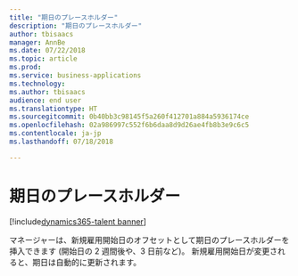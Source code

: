```yaml
---
title: "期日のプレースホルダー"
description: "期日のプレースホルダー"
author: tbisaacs
manager: AnnBe
ms.date: 07/22/2018
ms.topic: article
ms.prod: 
ms.service: business-applications
ms.technology: 
ms.author: tbisaacs
audience: end user
ms.translationtype: HT
ms.sourcegitcommit: 0b40bb3c98145f5a260f412701a884a5936174ce
ms.openlocfilehash: 02a986997c552f6b6daa8d9d26ae4fb8b3e9c6c5
ms.contentlocale: ja-jp
ms.lasthandoff: 07/18/2018

---
```


#  <a name="due-date-placeholders"></a>期日のプレースホルダー

[!include[dynamics365-talent banner](../../includes/dynamics365-talent.md)]



マネージャーは、新規雇用開始日のオフセットとして期日のプレースホルダーを挿入できます (開始日の 2 週間後や、3 日前など)。 新規雇用開始日が変更されると、期日は自動的に更新されます。

